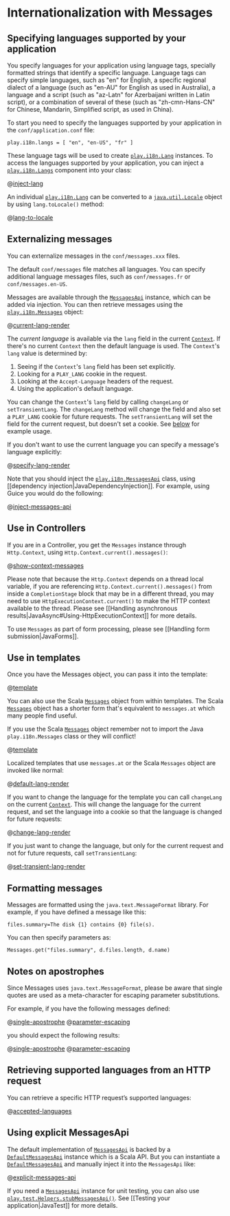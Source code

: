 <!--- Copyright (C) 2009-2018 Lightbend Inc. <https://www.lightbend.com> -->
# Internationalization with Messages

## Specifying languages supported by your application

You specify languages for your application using language tags, specially formatted strings that identify a specific language. Language tags can specify simple languages, such as "en" for English, a specific regional dialect of a language (such as "en-AU" for English as used in Australia), a language and a script (such as "az-Latn" for Azerbaijani written in Latin script), or a combination of several of these (such as "zh-cmn-Hans-CN" for Chinese, Mandarin, Simplified script, as used in China).

To start you need to specify the languages supported by your application in the `conf/application.conf` file:

```
play.i18n.langs = [ "en", "en-US", "fr" ]
```

These language tags will be used to create [`play.i18n.Lang`](api/java/play/i18n/Lang.html) instances. To access the languages supported by your application, you can inject a [`play.i18n.Langs`](api/java/play/i18n/Langs.html) component into your class:

@[inject-lang](code/javaguide/i18n/MyService.java)

An individual [`play.i18n.Lang`](api/java/play/i18n/Lang.html) can be converted to a [`java.util.Locale`](https://docs.oracle.com/javase/8/docs/api/java/util/Locale.html) object by using `lang.toLocale()` method:

@[lang-to-locale](code/javaguide/i18n/MyService.java)

## Externalizing messages

You can externalize messages in the `conf/messages.xxx` files.

The default `conf/messages` file matches all languages. You can specify additional language messages files, such as `conf/messages.fr` or `conf/messages.en-US`.

Messages are available through the [`MessagesApi`](api/java/play/i18n/MessagesApi.html) instance, which can be added via injection.  You can then retrieve messages using the [`play.i18n.Messages`](api/java/play/i18n/Messages.html) object:

@[current-lang-render](code/javaguide/i18n/MyService.java)

The _current language_ is available via the `lang` field in the current [`Context`](api/java/play/mvc/Http.Context.html). If there's no current `Context` then the default language is used. The `Context`'s `lang` value is determined by:

1. Seeing if the `Context`'s `lang` field has been set explicitly.
2. Looking for a `PLAY_LANG` cookie in the request.
3. Looking at the `Accept-Language` headers of the request.
4. Using the application's default language.

You can change the `Context`'s `lang` field by calling `changeLang` or `setTransientLang`. The `changeLang` method will change the field and also set a `PLAY_LANG` cookie for future requests. The `setTransientLang` will set the field for the current request, but doesn't set a cookie. See [below](#Use-in-templates) for example usage.

If you don't want to use the current language you can specify a message's language explicitly:

@[specify-lang-render](code/javaguide/i18n/JavaI18N.java)

Note that you should inject the [`play.i18n.MessagesApi`](api/java/play/i18n/MessagesApi.html) class, using [[dependency injection|JavaDependencyInjection]].  For example, using Guice you would do the following:

@[inject-messages-api](code/javaguide/i18n/MyService.java)

## Use in Controllers

If you are in a Controller, you get the `Messages` instance through `Http.Context`, using `Http.Context.current().messages()`:

@[show-context-messages](code/javaguide/i18n/JavaI18N.java)

Please note that because the `Http.Context` depends on a thread local variable, if you are referencing `Http.Context.current().messages()` from inside a `CompletionStage` block that may be in a different thread, you may need to use `HttpExecutionContext.current()` to make the HTTP context available to the thread.  Please see [[Handling asynchronous results|JavaAsync#Using-HttpExecutionContext]] for more details.

To use `Messages` as part of form processing, please see [[Handling form submission|JavaForms]].

## Use in templates

Once you have the Messages object, you can pass it into the template:

@[template](code/javaguide/i18n/explicitjavatemplate.scala.html)

You can also use the Scala [`Messages`](api/scala/play/api/i18n/Messages.html) object from within templates. The Scala [`Messages`](api/scala/play/api/i18n/Messages.html) object has a shorter form that's equivalent to `messages.at` which many people find useful.

If you use the Scala [`Messages`](api/scala/play/api/i18n/Messages.html) object remember not to import the Java `play.i18n.Messages` class or they will conflict!

@[template](code/javaguide/i18n/helloscalatemplate.scala.html)

Localized templates that use `messages.at` or the Scala `Messages` object are invoked like normal:

@[default-lang-render](code/javaguide/i18n/JavaI18N.java)

If you want to change the language for the template you can call `changeLang` on the current [`Context`](api/java/play/mvc/Http.Context.html). This will change the language for the current request, and set the language into a cookie so that the language is changed for future requests:

@[change-lang-render](code/javaguide/i18n/JavaI18N.java)

If you just want to change the language, but only for the current request and not for future requests, call `setTransientLang`:

@[set-transient-lang-render](code/javaguide/i18n/JavaI18N.java)

## Formatting messages

Messages are formatted using the `java.text.MessageFormat` library. For example, if you have defined a message like this:

```
files.summary=The disk {1} contains {0} file(s).
```

You can then specify parameters as:

```
Messages.get("files.summary", d.files.length, d.name)
```

## Notes on apostrophes

Since Messages uses `java.text.MessageFormat`, please be aware that single quotes are used as a meta-character for escaping parameter substitutions.

For example, if you have the following messages defined:

@[single-apostrophe](code/javaguide/i18n/messages)
@[parameter-escaping](code/javaguide/i18n/messages)

you should expect the following results:

@[single-apostrophe](code/javaguide/i18n/JavaI18N.java)
@[parameter-escaping](code/javaguide/i18n/JavaI18N.java)

## Retrieving supported languages from an HTTP request

You can retrieve a specific HTTP request’s supported languages:

@[accepted-languages](code/javaguide/i18n/JavaI18N.java)

## Using explicit MessagesApi

The default implementation of [`MessagesApi`](api/java/play/i18n/MessagesApi.html) is backed by a [`DefaultMessagesApi`](api/scala/play/api/i18n/DefaultMessagesApi.html) instance which is a Scala API.  But you can instantiate a  [`DefaultMessagesApi`](api/scala/play/api/i18n/DefaultMessagesApi.html) and manually inject it into the `MessagesApi` like:

@[explicit-messages-api](code/javaguide/i18n/JavaI18N.java)

If you need a [`MessagesApi`](api/java/play/i18n/MessagesApi.html) instance for unit testing, you can also use [`play.test.Helpers.stubMessagesApi()`](api/java/play/test/Helpers.html#stubMessagesApi-java.util.Map-play.i18n.Langs-).  See [[Testing your application|JavaTest]] for more details.